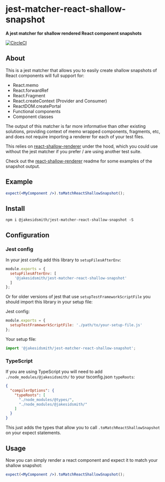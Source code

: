 # jest-matcher-react-shallow-snapshot

**A jest matcher for shallow rendered React component snapshots**

[![CircleCI](https://circleci.com/gh/JakeSidSmith/jest-matcher-react-shallow-snapshot.svg?style=svg)](https://circleci.com/gh/JakeSidSmith/jest-matcher-react-shallow-snapshot)

## About

This is a jest matcher that allows you to easily create shallow snapshots of React components will full support for:

* React.memo
* React.forwardRef
* React.Fragment
* React.createContext (Provider and Consumer)
* ReactDOM.createPortal
* Functional components
* Component classes

The output of this matcher is far more informative than other existing solutions, providing context of memo wrapped components, fragments, etc, and does not require importing a renderer for each of your test files.

This relies on [react-shallow-renderer](https://www.npmjs.com/package/@jakesidsmith/react-shallow-renderer) under the hood, which you could use without the jest matcher if you prefer / are using another test suite.

Check out the [react-shallow-renderer](https://www.npmjs.com/package/@jakesidsmith/react-shallow-renderer) readme for some examples of the snapshot output.

## Example

```jsx
expect(<MyComponent />).toMatchReactShallowSnapshot();
```

## Install

```shell
npm i @jakesidsmith/jest-matcher-react-shallow-snapshot -S
```

## Configuration

### Jest config

In your jest config add this library to `setupFilesAfterEnv`:

```js
module.exports = {
  setupFilesAfterEnv: [
    '@jakesidsmith/jest-matcher-react-shallow-snapshot'
  ]
};
```

Or for older versions of jest that use `setupTestFrameworkScriptFile` you should import this library in your setup file:

Jest config:

```js
module.exports = {
  setupTestFrameworkScriptFile: './path/to/your-setup-file.js'
};
```

Your setup file:

```js
import '@jakesidsmith/jest-matcher-react-shallow-snapshot';
```

### TypeScript

If you are using TypeScript you will need to add `./node_modules/@jakesidsmith/` to your tsconfig.json `typeRoots`:

```json
{
  "compilerOptions": {
    "typeRoots": [
      "./node_modules/@types/",
      "./node_modules/@jakesidsmith/"
    ]
  }
}
```

This just adds the types that allow you to call `.toMatchReactShallowSnapshot` on your expect statements.

## Usage

Now you can simply render a react component and expect it to match your shallow snapshot:

```jsx
expect(<MyComponent />).toMatchReactShallowSnapshot();
```
